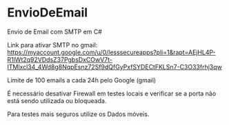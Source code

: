 # EnvioDeEmail
Envio de Email com SMTP em C#

Link para ativar SMTP no gmail: 
https://myaccount.google.com/u/0/lesssecureapps?pli=1&rapt=AEjHL4P-R1lWt2q92VDdsZ37PgbsDxCOwV7t-ITMlxcl34_4Wd8g8NqpEsnz72Sf9dQfGyPxfSYDECtFKLSn7-C3O33frhj3qw

Limite de 100 emails a cada 24h pelo Google (gmail)

É necessário desativar Firewall em testes locais e verificar se a porta não está sendo utilizada ou bloqueada.

Para testes mais seguros utilize os Dados móveis.

